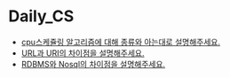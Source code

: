 # Daily_CS
- [cpu스케쥴링 알고리즘에 대해 종류와 아는대로 설명해주세요.](https://github.com/jeonghoHub/Daily_CS/issues/3)
- [URL과 URI의 차이점을 설명해주세요.](https://github.com/jeonghoHub/Daily_CS/issues/2)
- [RDBMS와 Nosql의 차이점을 설명해주세요.](https://github.com/jeonghoHub/Daily_CS/issues/1)
